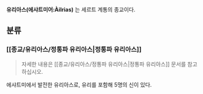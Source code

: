 **유리아스(에샤트미어:Àilrias)** 는 세르트 계통의 종교이다.

## 분류

### [[종교/유리아스/정통파 유리아스|정통파 유리아스]]

> 자세한 내용은 [[종교/유리아스/정통파 유리아스|정통파 유리아스]] 문서를 참고하십시오.

에샤트미에서 발전한 유리아스로, 유리를 포함해 5명의 신이 있다.
